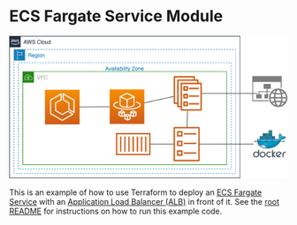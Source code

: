# ECS Fargate Service Module

![fargate](ecs-fargate.png)

This is an example of how to use Terraform to deploy an [ECS Fargate Service](https://aws.amazon.com/ecs/) with an 
[Application Load Balancer (ALB)](https://aws.amazon.com/elasticloadbalancing/application-load-balancer/) in front of 
it. See the [root README](/README.md) for instructions on how to run this example code. 

